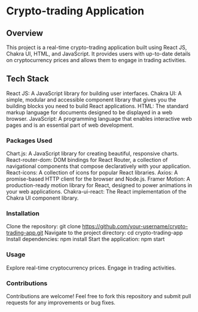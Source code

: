 # Crypto-trading Application

## Overview
This project is a real-time crypto-trading application built using React JS, Chakra UI, HTML, and JavaScript. It provides users with up-to-date details on cryptocurrency prices and allows them to engage in trading activities.

## Tech Stack
React JS: A JavaScript library for building user interfaces.
Chakra UI: A simple, modular and accessible component library that gives you the building blocks you need to build React applications.
HTML: The standard markup language for documents designed to be displayed in a web browser.
JavaScript: A programming language that enables interactive web pages and is an essential part of web development.

### Packages Used
Chart.js: A JavaScript library for creating beautiful, responsive charts.
React-router-dom: DOM bindings for React Router, a collection of navigational components that compose declaratively with your application.
React-icons: A collection of icons for popular React libraries.
Axios: A promise-based HTTP client for the browser and Node.js.
Framer Motion: A production-ready motion library for React, designed to power animations in your web applications.
Chakra-ui-react: The React implementation of the Chakra UI component library.


### Installation
Clone the repository: git clone https://github.com/your-username/crypto-trading-app.git
Navigate to the project directory: cd crypto-trading-app
Install dependencies: npm install
Start the application: npm start


### Usage
Explore real-time cryptocurrency prices.
Engage in trading activities.


### Contributions
Contributions are welcome! Feel free to fork this repository and submit pull requests for any improvements or bug fixes.
